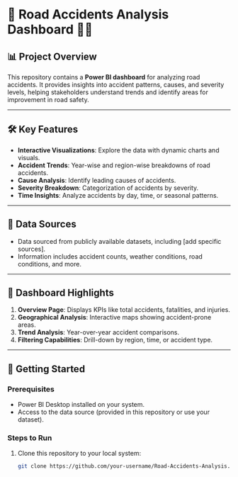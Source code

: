# 🚦 Road Accidents Analysis Dashboard 🚗💥

## 📊 Project Overview  
This repository contains a **Power BI dashboard** for analyzing road accidents. It provides insights into accident patterns, causes, and severity levels, helping stakeholders understand trends and identify areas for improvement in road safety.


---

## 🛠️ Key Features  
- **Interactive Visualizations**: Explore the data with dynamic charts and visuals.  
- **Accident Trends**: Year-wise and region-wise breakdowns of road accidents.  
- **Cause Analysis**: Identify leading causes of accidents.  
- **Severity Breakdown**: Categorization of accidents by severity.  
- **Time Insights**: Analyze accidents by day, time, or seasonal patterns.

---

## 📂 Data Sources  
- Data sourced from publicly available datasets, including [add specific sources].  
- Information includes accident counts, weather conditions, road conditions, and more.  

---

## 🎨 Dashboard Highlights  
1. **Overview Page**: Displays KPIs like total accidents, fatalities, and injuries.  
2. **Geographical Analysis**: Interactive maps showing accident-prone areas.  
3. **Trend Analysis**: Year-over-year accident comparisons.  
4. **Filtering Capabilities**: Drill-down by region, time, or accident type.

---

## 🚀 Getting Started  

### Prerequisites  
- Power BI Desktop installed on your system.  
- Access to the data source (provided in this repository or use your dataset).

### Steps to Run  
1. Clone this repository to your local system:  
   ```bash
   git clone https://github.com/your-username/Road-Accidents-Analysis.git
